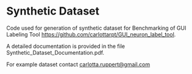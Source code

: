 # Synthetic Dataset

Code used for generation of synthetic dataset for Benchmarking of GUI Labeling Tool https://github.com/carlottarpt/GUI_neuron_label_tool.

A detailed documentation is provided in the file Synthetic_Dataset_Documentation.pdf.

For example dataset contact carlotta.ruppert@gmail.com
